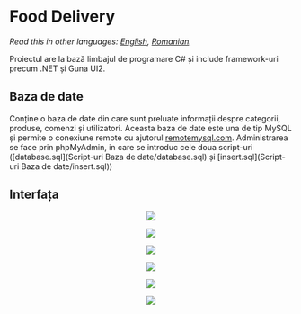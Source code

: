 # Food Delivery

*Read this in other languages: [English](README.en.md), [Romanian](README.md).*

Proiectul are la bază limbajul de programare C# și include framework-uri precum .NET și Guna UI2.

## Baza de date

Conține o baza de date din care sunt preluate informații despre categorii, produse, comenzi și utilizatori. Aceasta baza de date este una de tip MySQL și permite o conexiune remote cu ajutorul [remotemysql.com](https://remotemysql.com/). Administrarea se face prin phpMyAdmin, in care se introduc cele doua script-uri ([database.sql](Script-uri Baza de date/database.sql) și [insert.sql](Script-uri Baza de date/insert.sql))

## Interfața

<p align="center">
  <img src="https://i.ibb.co/Mc5Xzph/Screenshot-8.png">
</p>

<p align="center">
  <img src="https://i.ibb.co/PGQBcFt/Screenshot-9.png">
</p>

<p align="center">
  <img src="https://i.ibb.co/svd6VWd/Screenshot-11.png">
</p>

<p align="center">
  <img src="https://i.ibb.co/1TS7fQt/Screenshot-12.png">
</p>

<p align="center">
  <img src="https://i.ibb.co/0Fm892x/Screenshot-13.png">
</p>

<p align="center">
  <img src="https://i.ibb.co/k23cFm5/Screenshot-14.png">
</p>
